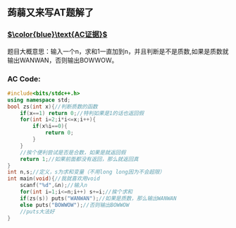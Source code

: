## 蒟蒻又来写AT题解了
### [$\color{blue}\text{AC证据}$](https://www.luogu.org/recordnew/show/19625211)
题目大概意思：输入一个n，求和1一直加到n，并且判断是不是质数,如果是质数就输出WANWAN，否则输出BOWWOW。
### AC Code:
```cpp
#include<bits/stdc++.h>
using namespace std;
bool zs(int x){//判断质数的函数
    if(x==1) return 0;//特判如果是1的话也返回假
    for(int i=2;i*i<=x;i++){
    	if(x%i==0){
        	return 0;
        }
    }
    //挨个便利尝试是否是合数，如果是就返回假
    return 1;//如果前面都没有返回，那么就返回真
}
int n,s;//定义，s为求和变量（不用long long因为不会超限）
int main(void){//我就喜欢用void
    scanf("%d",&n);//输入n
    for(int i=1;i<=n;i++) s+=i;//挨个求和
    if(zs(s)) puts("WANWAN");//如果是质数，那么输出WANWAN
    else puts("BOWWOW");//否则输出BOWWOW
    //puts大法好
}
```